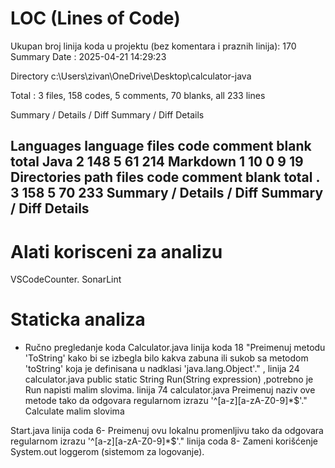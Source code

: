 # LOC (Lines of Code)

Ukupan broj linija koda u projektu (bez komentara i praznih linija): 170
Summary
Date : 2025-04-21 14:29:23

Directory c:\Users\zivan\OneDrive\Desktop\calculator-java

Total : 3 files, 158 codes, 5 comments, 70 blanks, all 233 lines

Summary / Details / Diff Summary / Diff Details

Languages
language	files	code	comment	blank	total
Java	2	148	5	61	214
Markdown	1	10	0	9	19
Directories
path	files	code	comment	blank	total
.	3	158	5	70	233
Summary / Details / Diff Summary / Diff Details
-

# Alati korisceni za analizu
VSCodeCounter.
SonarLint 
# Staticka analiza 
- Ručno pregledanje koda
Calculator.java linija koda 18
"Preimenuj metodu 'ToString' kako bi se izbegla bilo kakva zabuna ili sukob sa metodom 'toString' koja je definisana u nadklasi 'java.lang.Object'." , 
linija 24 calculator.java  public static String Run(String expression) ,potrebno je Run napisti malim slovima.
linija 74 calculator.java Preimenuj naziv ove metode tako da odgovara regularnom izrazu '^[a-z][a-zA-Z0-9]*$'." Calculate malim slovima
 
Start.java 
linija coda 6- Preimenuj ovu lokalnu promenljivu tako da odgovara regularnom izrazu '^[a-z][a-zA-Z0-9]*$'." 
linija coda 8- Zameni korišćenje System.out loggerom (sistemom za logovanje).

